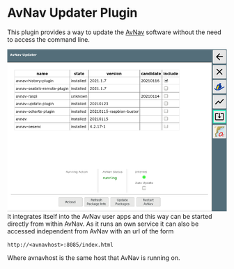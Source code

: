 AvNav Updater Plugin
====================

This plugin provides a way to update the [AvNav](https://www.wellenvogel.net/software/avnav/docs/beschreibung.html?lang=en) software without the need to access the command line.

![Main](doc/mainscreen.png)
It integrates itself into the AvNav user apps and this way can be started directly from within AvNav.
As it runs an own service it can also be accessed independent from AvNav with an url of the form
```
http://<avnavhost>:8085/index.html
```
Where avnavhost is the same host that AvNav is running on.
